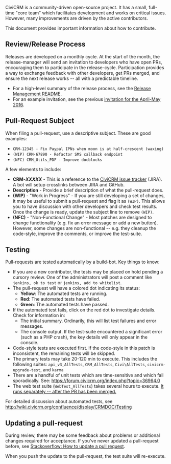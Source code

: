 CiviCRM is a community-driven open-source project. It has a small,
full-time "core team" which facilitates development and works on critical
issues. However, many improvements are driven by the active contributors.

This document provides important information about how to contribute.

## Review/Release Process

Releases are developed on a monthly cycle.  At the start of the month, the
release-manager will send an invitation to developers who have open PRs,
encouraging them to participate in the release-cycle.  Participation
provides a way to exchange feedback with other developers, get PRs merged,
and ensure the next release works -- all with a predictable timeline.

 * For a high-level summary of the release process, see the
   [Release Management README](https://github.com/civicrm/release-management/blob/master/README.md).
 * For an example invitation, see the previous [invitation for the April-May 2016](https://github.com/civicrm/release-management/issues/1).

## Pull-Request Subject

When filing a pull-request, use a descriptive subject. These are good examples:

 * `CRM-12345 - Fix Paypal IPNs when moon is at half-crescent (waxing)`
 * `(WIP) CRM-67890 - Refactor SMS callback endpoint`
 * `(NFC) CRM_Utils_PDF - Improve docblocks`

A few elements to include:

 * **CRM-_XXXXX_** - This is a reference to the [CiviCRM issue tracker](http://issues.civicrm.org/)
   (JIRA). A bot will setup crosslinks between JIRA and GitHub.
 * **Description** - Provide a brief description of what the pull-request does.
 * **(WIP)** - "Work in Progress" - If you are still developing a set of
   changes, it may be useful to submit a pull-request and flag it as
   `(WIP)`. This allows you to have discussion with other developers and
   check test results. Once the change is ready, update the subject line
   to remove `(WIP)`.
 * **(NFC)** - "Non-Functional Change" - Most patches are designed to
   change functionality (e.g. fix an error message or add a new button).
   However, some changes are non-functional -- e.g. they cleanup the
   code-style, improve the comments, or improve the test-suite.

## Testing

Pull-requests are tested automatically by a build-bot. Key things to know:

 * If you are a new contributor, the tests may be placed on hold pending a
   cursory review. One of the administrators will post a comment like
   `jenkins, ok to test` or `jenkins, add to whitelist`.
 * The pull-request will have a colored dot indicating its status:
   * **Yellow**: The automated tests are running.
   * **Red**: The automated tests have failed.
   * **Green**: The automated tests have passed.
 * If the automated test fails, click on the red dot to investigate details. Check for information in:
   * The initial summary. Ordinarily, this will list test failures and error messages.
   * The console output. If the test-suite encountered a significant error (such as a PHP crash),
     the key details will only appear in the console.
 * Code-style tests are executed first. If the code-style in this patch is inconsistent, the remaining tests will be skipped.
 * The primary tests may take 20-120 min to execute. This includes the following suites: `api_v3_AllTests`, `CRM_AllTests`, `Civi\AllTests`, `civicrm-upgrade-test`, and `karma`
 * There are a handful of unit tests which are time-sensitive and which fail sporadically. See: https://forum.civicrm.org/index.php?topic=36964.0
 * The web test suite (`WebTest_AllTests`) takes several hours to execute. [It runs separately -- after the PR has been merged.](https://test.civicrm.org/job/CiviCRM-WebTest-Matrix/)

For detailed discussion about automated tests, see http://wiki.civicrm.org/confluence/display/CRMDOC/Testing

## Updating a pull-request

During review, there may be some feedback about problems or additional
changes required for acceptance.  If you've never updated a pull-request
before, see [Stackoverflow: How to update a pull request](http://stackoverflow.com/questions/9790448/how-to-update-a-pull-request).

When you push the update to the pull-request, the test suite will re-execute.
